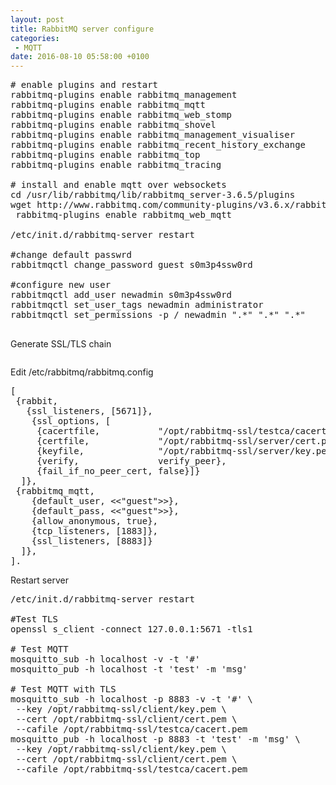 ```yaml
---
layout: post
title: RabbitMQ server configure 
categories:
 - MQTT
date: 2016-08-10 05:58:00 +0100
---
```


<pre>
# enable plugins and restart
rabbitmq-plugins enable rabbitmq_management
rabbitmq-plugins enable rabbitmq_mqtt
rabbitmq-plugins enable rabbitmq_web_stomp
rabbitmq-plugins enable rabbitmq_shovel
rabbitmq-plugins enable rabbitmq_management_visualiser 
rabbitmq-plugins enable rabbitmq_recent_history_exchange 
rabbitmq-plugins enable rabbitmq_top 
rabbitmq-plugins enable rabbitmq_tracing

# install and enable mqtt over websockets
cd /usr/lib/rabbitmq/lib/rabbitmq_server-3.6.5/plugins
wget http://www.rabbitmq.com/community-plugins/v3.6.x/rabbitmq_web_mqtt-3.6.x-3b6a09bb.ez
 rabbitmq-plugins enable rabbitmq_web_mqtt

/etc/init.d/rabbitmq-server restart

#change default passwrd
rabbitmqctl change_password guest s0m3p4ssw0rd

#configure new user
rabbitmqctl add_user newadmin s0m3p4ssw0rd
rabbitmqctl set_user_tags newadmin administrator
rabbitmqctl set_permissions -p / newadmin ".*" ".*" ".*"

</pre>

Generate SSL/TLS chain

<pre></pre>

Edit /etc/rabbitmq/rabbitmq.config

<pre>
[
 {rabbit,
   {ssl_listeners, [5671]},
    {ssl_options, [
     {cacertfile,           "/opt/rabbitmq-ssl/testca/cacert.pem"},
     {certfile,             "/opt/rabbitmq-ssl/server/cert.pem"},
     {keyfile,              "/opt/rabbitmq-ssl/server/key.pem"},
     {verify,               verify_peer},
     {fail_if_no_peer_cert, false}]}
  ]},
 {rabbitmq_mqtt,
    {default_user, &lt;&lt;"guest"&gt;&gt;},
    {default_pass, &lt;&lt;"guest"&gt;&gt;},
    {allow_anonymous, true},
    {tcp_listeners, [1883]},
    {ssl_listeners, [8883]}
  ]},
].
</pre>

Restart server

<pre>
/etc/init.d/rabbitmq-server restart

#Test TLS
openssl s_client -connect 127.0.0.1:5671 -tls1

# Test MQTT
mosquitto_sub -h localhost -v -t '#'
mosquitto_pub -h localhost -t 'test' -m 'msg'

# Test MQTT with TLS
mosquitto_sub -h localhost -p 8883 -v -t '#' \
 --key /opt/rabbitmq-ssl/client/key.pem \
 --cert /opt/rabbitmq-ssl/client/cert.pem \
 --cafile /opt/rabbitmq-ssl/testca/cacert.pem
mosquitto_pub -h localhost -p 8883 -t 'test' -m 'msg' \
 --key /opt/rabbitmq-ssl/client/key.pem \
 --cert /opt/rabbitmq-ssl/client/cert.pem \
 --cafile /opt/rabbitmq-ssl/testca/cacert.pem

</pre>